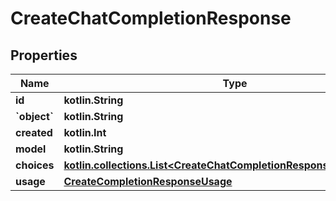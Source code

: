 
# CreateChatCompletionResponse

## Properties
Name | Type | Description | Notes
------------ | ------------- | ------------- | -------------
**id** | **kotlin.String** |  | 
**&#x60;object&#x60;** | **kotlin.String** |  | 
**created** | **kotlin.Int** |  | 
**model** | **kotlin.String** |  | 
**choices** | [**kotlin.collections.List&lt;CreateChatCompletionResponseChoicesInner&gt;**](CreateChatCompletionResponseChoicesInner.md) |  | 
**usage** | [**CreateCompletionResponseUsage**](CreateCompletionResponseUsage.md) |  |  [optional]



